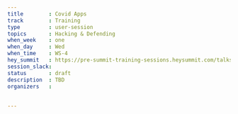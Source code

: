 ```yaml
---
title        : Covid Apps 
track        : Training
type         : user-session
topics       : Hacking & Defending
when_week    : one
when_day     : Wed
when_time    : WS-4
hey_summit   : https://pre-summit-training-sessions.heysummit.com/talks/covid-apps/
session_slack:
status       : draft
description  : TBD
organizers   :
  
   
---
```



<!--(add intro)

## WHY

(...)

## What

(...)

## Outcomes

(...)

## References

(...)


## Previous-->
